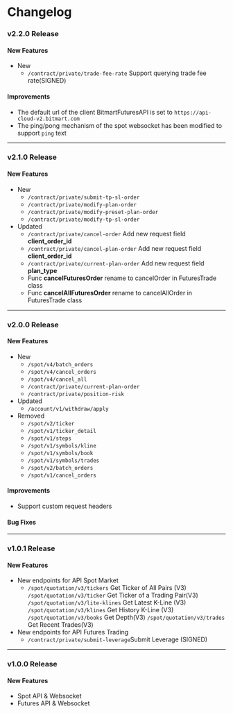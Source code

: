 Changelog
=========================


### v2.2.0 Release
#### New Features
- New
  - `/contract/private/trade-fee-rate` Support querying trade fee rate(SIGNED)
#### Improvements
  - The default url of the client BitmartFuturesAPI is set to `https://api-cloud-v2.bitmart.com`
  - The ping/pong mechanism of the spot websocket has been modified to support `ping` text

---

### v2.1.0 Release
#### New Features
- New
  - `/contract/private/submit-tp-sl-order`
  - `/contract/private/modify-plan-order`
  - `/contract/private/modify-preset-plan-order`
  - `/contract/private/modify-tp-sl-order`
- Updated
  - `/contract/private/cancel-order` Add new request field **client_order_id**
  - `/contract/private/cancel-plan-order` Add new request field **client_order_id**
  - `/contract/private/current-plan-order` Add new request field **plan_type**
  - Func **cancelFuturesOrder** rename to cancelOrder in FuturesTrade class
  - Func **cancelAllFuturesOrder** rename to cancelAllOrder in FuturesTrade class

---


### v2.0.0 Release
#### New Features
- New
  - `/spot/v4/batch_orders`
  - `/spot/v4/cancel_orders`
  - `/spot/v4/cancel_all`
  - `/contract/private/current-plan-order`
  - `/contract/private/position-risk`
- Updated 
  - `/account/v1/withdraw/apply`
- Removed
  - `/spot/v2/ticker`
  - `/spot/v1/ticker_detail`
  - `/spot/v1/steps`
  - `/spot/v1/symbols/kline`
  - `/spot/v1/symbols/book`
  - `/spot/v1/symbols/trades`
  - `/spot/v2/batch_orders`
  - `/spot/v1/cancel_orders`
#### Improvements
- Support custom request headers
#### Bug Fixes


---
### v1.0.1 Release

#### New Features
- New endpoints for API Spot Market
  - <code>/spot/quotation/v3/tickers</code> Get Ticker of All Pairs (V3)
    <code>/spot/quotation/v3/ticker</code> Get Ticker of a Trading Pair(V3)
    <code>/spot/quotation/v3/lite-klines</code> Get Latest K-Line (V3)
    <code>/spot/quotation/v3/klines</code> Get History K-Line (V3)
    <code>/spot/quotation/v3/books</code> Get Depth(V3)
    <code>/spot/quotation/v3/trades</code> Get Recent Trades(V3)
- New endpoints for API Futures Trading
  - <code>/contract/private/submit-leverage</code>Submit Leverage (SIGNED)

---

### v1.0.0 Release

#### New Features
- Spot API & Websocket
- Futures API & Websocket



